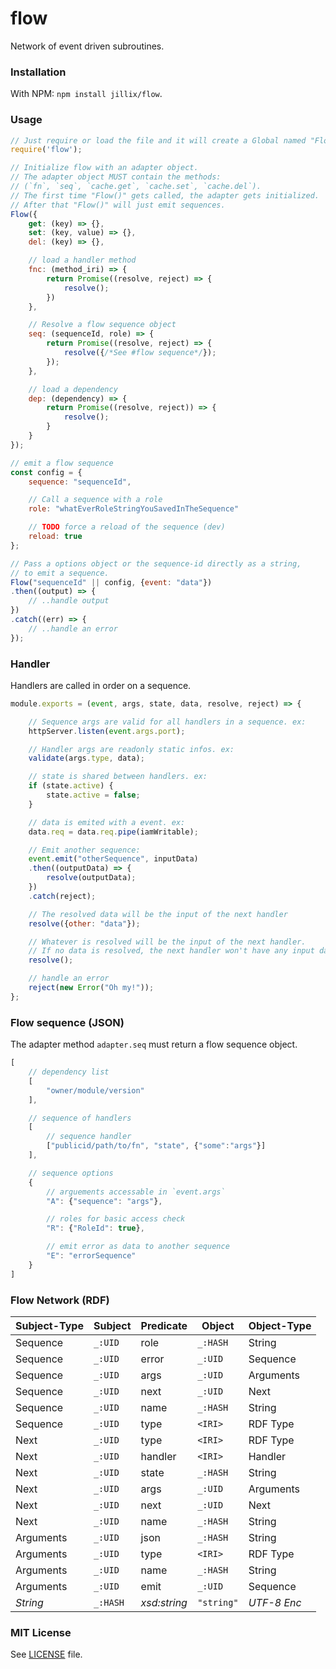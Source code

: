 # flow
Network of event driven subroutines.

### Installation
With NPM: `npm install jillix/flow`.

### Usage
```js
// Just require or load the file and it will create a Global named "Flow".
require('flow');

// Initialize flow with an adapter object.
// The adapter object MUST contain the methods:
// (`fn`, `seq`, `cache.get`, `cache.set`, `cache.del`).
// The first time "Flow()" gets called, the adapter gets initialized.
// After that "Flow()" will just emit sequences.
Flow({
    get: (key) => {},
    set: (key, value) => {},
    del: (key) => {},

    // load a handler method
    fnc: (method_iri) => {
        return Promise((resolve, reject) => {
            resolve();
        })
    },

    // Resolve a flow sequence object
    seq: (sequenceId, role) => {
        return Promise((resolve, reject) => {
            resolve({/*See #flow sequence*/});
        });
    },

    // load a dependency
    dep: (dependency) => {
        return Promise((resolve, reject)) => {
            resolve();
        }
    }
});

// emit a flow sequence
const config = {
    sequence: "sequenceId",

    // Call a sequence with a role
    role: "whatEverRoleStringYouSavedInTheSequence"

    // TODO force a reload of the sequence (dev)
    reload: true
};

// Pass a options object or the sequence-id directly as a string,
// to emit a sequence.
Flow("sequenceId" || config, {event: "data"})
.then((output) => {
    // ..handle output
})
.catch((err) => {
    // ..handle an error
});
```
### Handler
Handlers are called in order on a sequence.
```js
module.exports = (event, args, state, data, resolve, reject) => {

    // Sequence args are valid for all handlers in a sequence. ex:
    httpServer.listen(event.args.port);

    // Handler args are readonly static infos. ex:
    validate(args.type, data);

    // state is shared between handlers. ex:
    if (state.active) {
        state.active = false;
    }

    // data is emited with a event. ex:
    data.req = data.req.pipe(iamWritable);

    // Emit another sequence:
    event.emit("otherSequence", inputData)
    .then((outputData) => {
        resolve(outputData);
    })
    .catch(reject);

    // The resolved data will be the input of the next handler
    resolve({other: "data"});

    // Whatever is resolved will be the input of the next handler.
    // If no data is resolved, the next handler won't have any input data
    resolve();

    // handle an error
    reject(new Error("Oh my!"));
};
```
### Flow sequence (JSON)
The adapter method `adapter.seq` must return a flow sequence object.
```js
[
    // dependency list
    [
        "owner/module/version"
    ],

    // sequence of handlers
    [
        // sequence handler
        ["publicid/path/to/fn", "state", {"some":"args"}]
    ],

    // sequence options
    {
        // arguements accessable in `event.args`
        "A": {"sequence": "args"},

        // roles for basic access check
        "R": {"RoleId": true},

        // emit error as data to another sequence
        "E": "errorSequence"
    }
]
```
### Flow Network (RDF)
| Subject-Type  | Subject  | Predicate      | Object     | Object-Type |
| ------------- | -------- | -------------- | -----------| ----------- |
| Sequence      | `_:UID`  | role           | `_:HASH`   | String      |
| Sequence      | `_:UID`  | error          | `_:UID`    | Sequence    |
| Sequence      | `_:UID`  | args           | `_:UID`    | Arguments   |
| Sequence      | `_:UID`  | next           | `_:UID`    | Next        |
| Sequence      | `_:UID`  | name           | `_:HASH`   | String      |
| Sequence      | `_:UID`  | type           | `<IRI>`    | RDF Type    |
| Next          | `_:UID`  | type           | `<IRI>`    | RDF Type    |
| Next          | `_:UID`  | handler        | `<IRI>`    | Handler     |
| Next          | `_:UID`  | state          | `_:HASH`   | String      |
| Next          | `_:UID`  | args           | `_:UID`    | Arguments   |
| Next          | `_:UID`  | next           | `_:UID`    | Next        |
| Next          | `_:UID`  | name           | `_:HASH`   | String      |
| Arguments     | `_:UID`  | json           | `_:HASH`   | String      |
| Arguments     | `_:UID`  | type           | `<IRI>`    | RDF Type    |
| Arguments     | `_:UID`  | name           | `_:HASH`   | String      |
| Arguments     | `_:UID`  | emit           | `_:UID`    | Sequence    |
| *String*      | `_:HASH` | *xsd:string*   | `"string"` | *UTF-8 Enc* |
### MIT License
See [LICENSE](https://github.com/jillix/flow/blob/master/LICENSE) file.
